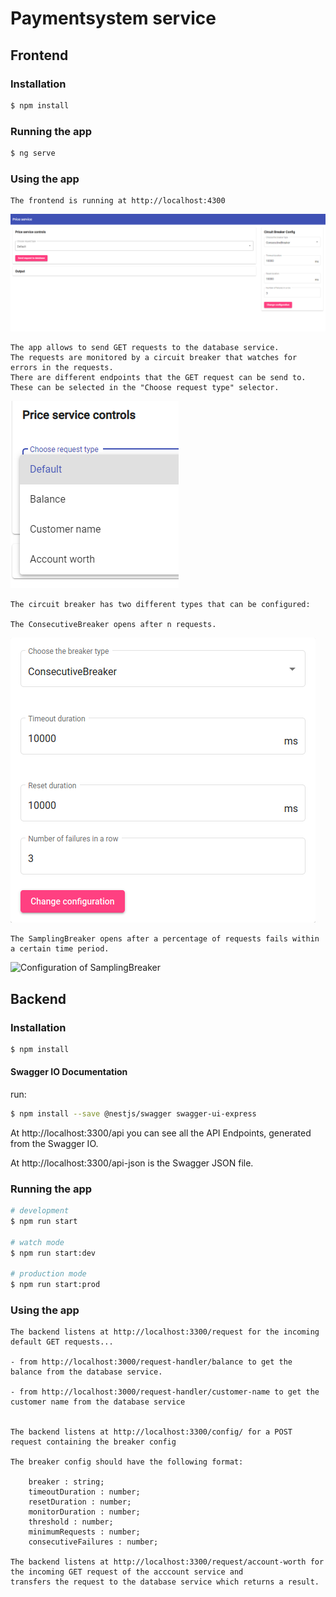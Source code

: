 # Paymentsystem service

## Frontend

### Installation

```bash
$ npm install
```
### Running the app

```bash
$ ng serve
```
### Using the app

```
The frontend is running at http://localhost:4300
```
![Complete UI](documentation/FullUI.png)
```
The app allows to send GET requests to the database service.
The requests are monitored by a circuit breaker that watches for errors in the requests.
There are different endpoints that the GET request can be send to.
These can be selected in the "Choose request type" selector.
```
![Sending requests to the database service](documentation/RequestTypes.PNG)
```
The circuit breaker has two different types that can be configured:

The ConsecutiveBreaker opens after n requests.
```
![Configuration of ConsecutiveBreaker](documentation/ConsecutiveBreaker.png)
```
The SamplingBreaker opens after a percentage of requests fails within a certain time period.
```
![Configuration of SamplingBreaker](https://github.com/ccims/paymentsystem-service/blob/master/documentation/SamplingBreaker.png)



## Backend

### Installation

```bash
$ npm install
```
#### Swagger IO Documentation 
run:
```bash
$ npm install --save @nestjs/swagger swagger-ui-express
```

At http://localhost:3300/api you can see all the API Endpoints, generated from the Swagger IO. 

At http://localhost:3300/api-json is the Swagger JSON file.

### Running the app

```bash
# development
$ npm run start

# watch mode
$ npm run start:dev

# production mode
$ npm run start:prod
```

### Using the app

```
The backend listens at http://localhost:3300/request for the incoming default GET requests...

- from http://localhost:3000/request-handler/balance to get the balance from the database service.

- from http://localhost:3000/request-handler/customer-name to get the customer name from the database service


The backend listens at http://localhost:3300/config/ for a POST request containing the breaker config

The breaker config should have the following format:

    breaker : string;
    timeoutDuration : number;
    resetDuration : number;
    monitorDuration : number;
    threshold : number;
    minimumRequests : number;
    consecutiveFailures : number;

The backend listens at http://localhost:3300/request/account-worth for the incoming GET request of the acccount service and
transfers the request to the database service which returns a result.
```
